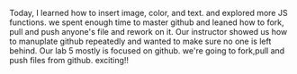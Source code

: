 Today, I learned how to insert image, color, and text. and explored more JS functions. we spent enough time to master github and leaned how to fork, pull and push anyone's file and rework on it. Our instructor showed us how to manuplate github repeatedly and wanted to make sure no one is left behind. Our lab 5 mostly is focused on github. we're going to fork,pull and push files from github. exciting!!